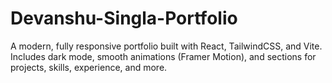 # Devanshu-Singla-Portfolio
A modern, fully responsive portfolio built with React, TailwindCSS, and Vite. Includes dark mode, smooth animations (Framer Motion), and sections for projects, skills, experience, and more.
